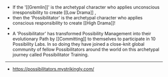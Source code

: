 - If the '[[Gremlin]]' is the archetypal character who applies unconscious irresponsibility to create [[Low Drama]] ,
- then the 'Possibilitator' is the archetypal character who applies conscious responsibility to create [[High Drama]]!
-
- A 'Possibilitator' has transformed Possibility Management into their evolutionary Path by [[Committing]] to themselves to participate in 10 Possibility Labs. In so doing they have joined a close-knit global community of fellow Possibilitators around the world on this archetypal journey called Possibilitator Training.
- ---
- https://possibilitators.mystrikingly.com/